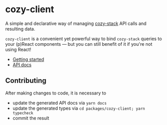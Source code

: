 # cozy-client

A simple and declarative way of managing [cozy-stack](https://github.com/cozy/cozy-stack) API calls and resulting data.

`cozy-client` is a convenient yet powerful way to bind `cozy-stack` queries to your (p)React components — but you can still benefit of it if you're not using React!

- [Getting started](../../docs/getting-started.md)
- [API docs](../../docs/api.md)

## Contributing

After making changes to code, it is necessary to 

* update the generated API docs via `yarn docs`
* update the generated types via `cd packages/cozy-client; yarn typecheck`
* commit the result
